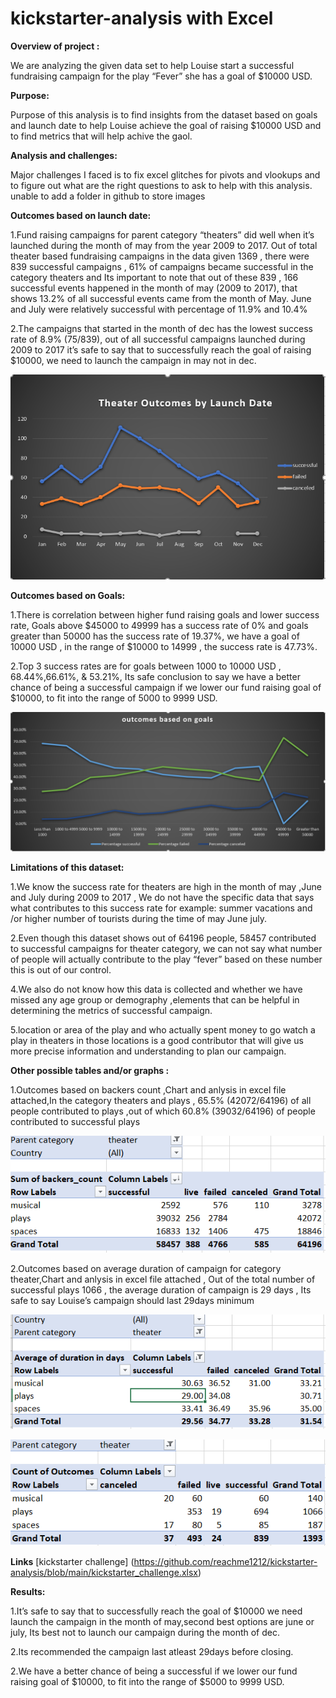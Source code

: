 # kickstarter-analysis with Excel

**Overview of project :**

We are analyzing the given data set to help Louise start a successful fundraising campaign for the play “Fever” she has a goal of $10000 USD. 

**Purpose:**

Purpose of this analysis is to find insights from the dataset based on goals and launch date to help Louise achieve the goal of raising $10000 USD and to find metrics that will help achive the gaol. 

**Analysis  and challenges:**

Major challenges I faced is to fix excel glitches for pivots and vlookups and to figure out what are the right questions to ask to help with this analysis.
unable to add a folder in github to store images 


**Outcomes based on launch date:**

1.Fund raising campaigns for parent category “theaters” did well when it’s launched during the month of may from the year 2009 to 2017. Out of total theater based fundraising campaigns in the data given 1369 , there were 839 successful campaigns , 61% of campaigns became successful in the category theaters and Its important to note that out of these 839 , 166 successful events happened in the month of may (2009 to 2017), that shows 13.2% of all successful events came from the month of May. June and July were relatively successful with percentage of 11.9% and 10.4%

2.The campaigns that started in the month of dec has the lowest success rate of 8.9% (75/839), out of all successful campaigns launched during 2009 to 2017 it’s safe to say that to successfully reach the goal of raising $10000, we need to launch the campaign in may not in dec.

![outcomes vs launch date chart](Theater_outcome_vs_launch.PNG)

**Outcomes based on Goals:**

1.There is correlation between higher fund raising goals and lower success rate, Goals above $45000 to 49999 has a success rate of 0% and goals greater than 50000 has the success rate of 19.37%, we have a goal of 10000 USD , in the range of $10000 to 14999 , the success rate is 47.73%.

2.Top 3 success rates are for goals between 1000 to 10000 USD , 68.44%,66.61%, & 53.21%, Its safe conclusion to say we have a better chance of being a successful campaign if we lower our fund raising goal of $10000, to fit into the range of 5000 to 9999 USD.

![outcomes vs goal chart](outcomes_vs_goal.PNG)


**Limitations of this dataset:**

1.We know the success rate for theaters are high in the month of may ,June and July during 2009 to 2017 , We do not have the specific data that says what contributes to this success rate for example: summer vacations and /or higher number of tourists during the time of may June july.

2.Even though this dataset shows out of 64196 people, 58457 contributed to successful campaigns for theater category, we can not say what number of people will actually contribute to the play “fever” based on these number this is out of our control.

4.We also do not know how this data is collected and whether we have missed any age group or demography ,elements that can be helpful in determining the metrics of successful campaign.

5.location or area of the play and who actually spent money to go watch a play in theaters in those locations is a good contributor that will give us more precise information and understanding to plan our campaign.

**Other possible tables and/or graphs :**

1.Outcomes based on backers count ,Chart and anlysis in excel file attached,In the category theaters and plays ,
  65.5% (42072/64196) of all people contributed to plays ,out of    which 60.8% (39032/64196) of people contributed to successful plays 

![table on backers](table_backers.PNG)

2.Outcomes based on average duration of campaign for category theater,Chart and anlysis in excel file attached , Out of the total number of successful plays 1066 , 
  the average     duration of campaign is 29 days , Its safe to say Louise’s campaign should last 29days minimum 

![table on average duration of campaign](table_avg_days.PNG)

![table on total outcomes](outcomes_avg_days2.PNG)

**Links** [kickstarter challenge] (https://github.com/reachme1212/kickstarter-analysis/blob/main/kickstarter_challenge.xlsx)



**Results:**

1.It’s safe to say that to successfully reach the goal of $10000 we need launch the campaign in the month of may,second best options are june or july, Its best not to launch our campaign during the month of dec.

2.Its recommended the campaign last atleast 29days before closing.

2.We have a better chance of being a successful if we lower our fund raising goal of $10000, to fit into the range of $5000 to 9999 USD.





